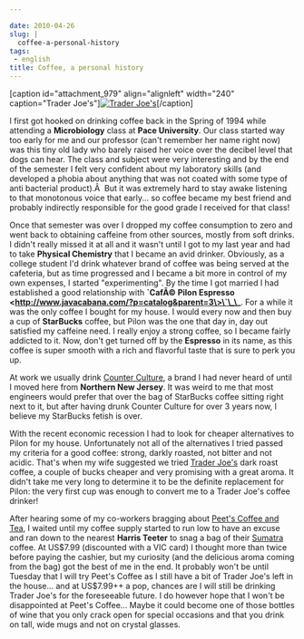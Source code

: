 ```yaml
---

date: 2010-04-26
slug: |
  coffee-a-personal-history
tags:
 - english
title: Coffee, a personal history
---
```


\[caption id="attachment_979" align="alignleft" width="240"
caption="Trader Joe's"\][![Trader
Joe\'s](http://www.ogmaciel.com/wp-content/uploads/2010/04/traderjoe-300x231.png)](http://www.ogmaciel.com/wp-content/uploads/2010/04/traderjoe.png)\[/caption\]

I first got hooked on drinking coffee back in the Spring of 1994 while
attending a **Microbiology** class at **Pace University**. Our class
started way too early for me and our professor (can't remember her name
right now) was this tiny old lady who barely raised her voice over the
decibel level that dogs can hear. The class and subject were very
interesting and by the end of the semester I felt very confident about
my laboratory skills (and developed a phobia about anything that was not
coated with some type of anti bacterial product).Â  But it was extremely
hard to stay awake listening to that monotonous voice that early... so
coffee became my best friend and probably indirectly responsible for the
good grade I received for that class!

Once that semester was over I dropped my coffee consumption to zero and
went back to obtaining caffeine from other sources, mostly from soft
drinks. I didn't really missed it at all and it wasn't until I got to my
last year and had to take **Physical Chemistry** that I became an avid
drinker. Obviously, as a college student I'd drink whatever brand of
coffee was being served at the cafeteria, but as time progressed and I
became a bit more in control of my own expenses, I started
"experimenting". By the time I got married I had established a good
relationship with **\`CafÃ© Pilon Espresso
\<http://www.javacabana.com/?p=catalog&parent=3\>\`\_\_**. For a while
it was the only coffee I bought for my house. I would every now and then
buy a cup of **StarBucks** coffee, but Pilon was the one that day in,
day out satisfied my caffeine need. I really enjoy a strong coffee, so I
became fairly addicted to it. Now, don't get turned off by the
**Espresso** in its name, as this coffee is super smooth with a rich and
flavorful taste that is sure to perk you up.

At work we usually drink [Counter
Culture](http://www.counterculturecoffee.com), a brand I had never heard
of until I moved here from **Northern New Jersey**. It was weird to me
that most engineers would prefer that over the bag of StarBucks coffee
sitting right next to it, but after having drunk Counter Culture for
over 3 years now, I believe my StarBucks fetish is over.

With the recent economic recession I had to look for cheaper
alternatives to Pilon for my house. Unfortunately not all of the
alternatives I tried passed my criteria for a good coffee: strong,
darkly roasted, not bitter and not acidic. That's when my wife suggested
we tried [Trader Joe's](http://www.traderjoes.com) dark roast coffee, a
couple of bucks cheaper and very promising with a great aroma. It didn't
take me very long to determine it to be the definite replacement for
Pilon: the very first cup was enough to convert me to a Trader Joe's
coffee drinker!

After hearing some of my co-workers bragging about [Peet's Coffee and
Tea](http://www.peets.com/shop/coffee.asp), I waited until my coffee
supply started to run low to have an excuse and ran down to the nearest
**Harris Teeter** to snag a bag of their
[Sumatra](http://www.peets.com/shop/coffee_detail.asp?id=42&cid=1004)
coffee. At US\$7.99 (discounted with a VIC card) I thought more than
twice before paying the cashier, but my curiosity (and the delicious
aroma coming from the bag) got the best of me in the end. It probably
won't be until Tuesday that I will try Peet's Coffee as I still have a
bit of Trader Joe's left in the house... and at US\$7.99++ a pop,
chances are I will still be drinking Trader Joe's for the foreseeable
future. I do however hope that I won't be disappointed at Peet's
Coffee... Maybe it could become one of those bottles of wine that you
only crack open for special occasions and that you drink on tall, wide
mugs and not on crystal glasses.
